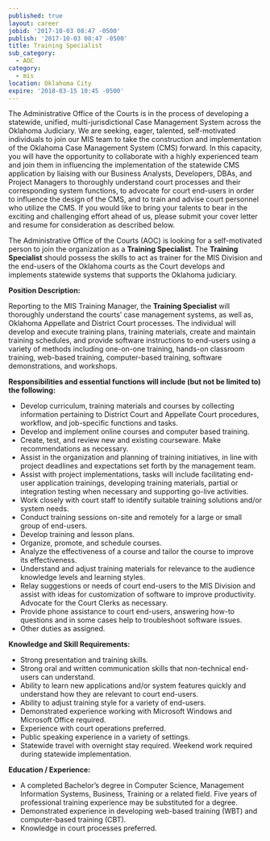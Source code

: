 ```yaml
---
published: true
layout: career
jobid: '2017-10-03 08:47 -0500'
publish: '2017-10-03 08:47 -0500'
title: Training Specialist
sub_category:
  - AOC
category:
  - mis
location: Oklahoma City
expire: '2018-03-15 10:45 -0500'
---
```

The Administrative Office of the Courts is in the process of developing a statewide, unified, 
multi-jurisdictional Case Management System across the Oklahoma Judiciary.  We are seeking, eager, talented, self-motivated individuals to join our MIS team to take the construction and implementation of the Oklahoma Case Management System (CMS) forward.  In this capacity, you will have the opportunity to collaborate with a highly experienced team and join them in influencing the implementation of the statewide CMS application by liaising with our Business Analysts, Developers, DBAs, and Project Managers to thoroughly understand court processes and their corresponding system functions, to advocate for court end-users in order to influence the design of the CMS, and to train and advise court personnel who utilize the CMS.  If you would like to bring your talents to bear in the exciting and challenging effort ahead of us, please submit your cover letter and resume for consideration as described below.

The Administrative Office of the Courts (AOC) is looking for a self-motivated person to join the organization as a **Training Specialist**.  The **Training Specialist** should possess the skills to act as trainer for the MIS Division and the end-users of the Oklahoma courts as the Court develops and implements statewide systems that supports the Oklahoma judiciary.

**Position Description:**

Reporting to the MIS Training Manager, the **Training Specialist** will thoroughly understand the courts’ case management systems, as well as, Oklahoma Appellate and District Court processes.   The individual will develop and execute training plans, training materials, create and maintain training schedules, and provide software instructions to end-users using a variety of methods including one-on-one training, hands-on classroom training, web-based training, computer-based training, software demonstrations, and workshops.   
 
**Responsibilities and essential functions will include (but not be limited to) the following:**

- Develop curriculum, training materials and courses by collecting information pertaining to District Court and Appellate Court procedures, workflow, and job-specific functions and tasks.
- Develop and implement online courses and computer based training.
- Create, test, and review new and existing courseware.   Make recommendations as necessary.
- Assist in the organization and planning of training initiatives, in line with project deadlines and expectations set forth by the management team.
- Assist with project implementations, tasks will include facilitating end-user application trainings, developing training materials, partial or integration testing when necessary and supporting go-live activities. 
- Work closely with court staff to identify suitable training solutions and/or system needs. 
- Conduct training sessions on-site and remotely for a large or small group of end-users. 
- Develop training and lesson plans.
- Organize, promote, and schedule courses.
- Analyze the effectiveness of a course and tailor the course to improve its effectiveness.
- Understand and adjust training materials for relevance to the audience knowledge levels and learning styles.
- Relay suggestions or needs of court end-users to the MIS Division and assist with ideas for customization of software to improve productivity.   Advocate for the Court Clerks as necessary.
- Provide phone assistance to court end-users, answering how-to questions and in some cases help to troubleshoot software issues.
- Other duties as assigned.

**Knowledge and Skill Requirements:**

- Strong presentation and training skills. 
- Strong oral and written communication skills that non-technical end-users can understand.
- Ability to learn new applications and/or system features quickly and understand how they are relevant to court end-users.
- Ability to adjust training style for a variety of end-users.
- Demonstrated experience working with Microsoft Windows and Microsoft Office required.
- Experience with court operations preferred.
- Public speaking experience in a variety of settings.
- Statewide travel with overnight stay required.  Weekend work required during statewide implementation.

**Education / Experience:**

- A completed Bachelor’s degree in Computer Science, Management Information Systems, Business, Training or a related field.  Five years of professional training experience may be substituted for a degree.
- Demonstrated experience in developing web-based training (WBT) and computer-based training (CBT).
- Knowledge in court processes preferred.
